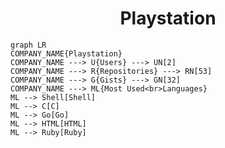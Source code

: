 <h1 align="center">Playstation</h1>

```mermaid
graph LR
COMPANY_NAME{Playstation}
COMPANY_NAME ---> U{Users} ---> UN[2]
COMPANY_NAME ---> R{Repositories} ---> RN[53]
COMPANY_NAME ---> G{Gists} ---> GN[32]
COMPANY_NAME ---> ML{Most Used<br>Languages}
ML --> Shell[Shell]
ML --> C[C]
ML --> Go[Go]
ML --> HTML[HTML]
ML --> Ruby[Ruby]
```
